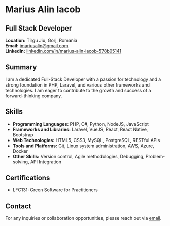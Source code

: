 # Marius Alin Iacob

## Full Stack Developer

**Location:** Tîrgu Jiu, Gorj, Romania  
**Email:** [imariusalin@gmail.com](mailto:imariusalin@gmail.com)  
**LinkedIn:** [linkedin.com/in/marius-alin-iacob-578b05141](https://www.linkedin.com/in/marius-alin-iacob-578b05141)

## Summary

I am a dedicated Full-Stack Developer with a passion for technology and a strong foundation in PHP, Laravel, and various other frameworks and technologies. I am eager to contribute to the growth and success of a forward-thinking company.

## Skills

- **Programming Languages:** PHP, C#, Python, NodeJS, JavaScript
- **Frameworks and Libraries:** Laravel, VueJS, React, React Native, Bootstrap
- **Web Technologies:** HTML5, CSS3, MySQL, PostgreSQL, RESTful APIs
- **Tools and Platforms:** Git, Linux system administration, AWS, Azure, Docker
- **Other Skills:** Version control, Agile methodologies, Debugging, Problem-solving, API Integration

## Certifications

- LFC131: Green Software for Practitioners


## Contact

For any inquiries or collaboration opportunities, please reach out via [email](mailto:imariusalin@gmail.com).

